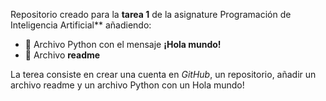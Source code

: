 Repositorio creado para la **tarea 1** de la asignature Programación de Inteligencia Artificial** añadiendo:
- 👋 Archivo Python con el mensaje **¡Hola mundo!**
- 👀 Archivo **readme**

La terea consiste en crear una cuenta en _GitHub_, un repositorio, añadir un archivo readme y un archivo Python con un Hola mundo!
